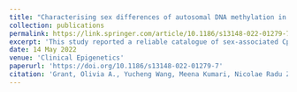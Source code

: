```yaml
---
title: "Characterising sex differences of autosomal DNA methylation in whole blood using the Illumina EPIC array"
collection: publications
permalink: https://link.springer.com/article/10.1186/s13148-022-01279-7
excerpt: 'This study reported a reliable catalogue of sex-associated CpG sites and elucidated several characteristics of these sites using large-scale discovery and validation data sets.'
date: 14 May 2022
venue: 'Clinical Epigenetics'
paperurl: 'https://doi.org/10.1186/s13148-022-01279-7'
citation: 'Grant, Olivia A., Yucheng Wang, Meena Kumari, Nicolae Radu Zabet, and Leonard Schalkwyk. "Characterising sex differences of autosomal DNA methylation in whole blood using the Illumina EPIC array." Clinical epigenetics 14, no. 1 (2022): 62.'
---
```

